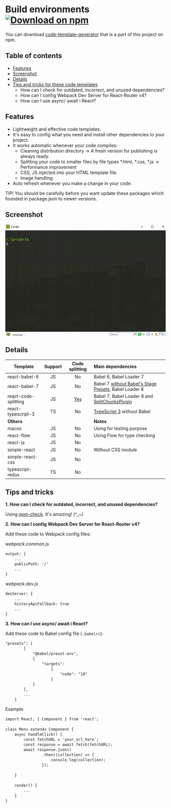 # Build environments [![Download on npm](https://img.shields.io/badge/npm-v1.1.12-blue.svg)](https://www.npmjs.com/package/code-template-generator)
You can download [code-template-generator](https://www.npmjs.com/package/code-template-generator) that is a part of this project on npm.

## Table of contents
* [Features](#features)
* [Screenshot](#screenshot)
* [Details](#details)
* [Tips and tricks for these code templates](#tips-and-tricks)
    * How can I check for outdated, incorrect, and unused dependencies?
    * How can I config Webpack Dev Server for React-Router v4?
    * How can I use async/ await i React?

## Features
* Lightweight and effective code templates.
* It's easy to config what you need and install other dependencies to your project.
* It works automatic whenever your code compiles:
    * Cleaning distribution directory -> A fresh version for publishing is always ready.
    * Splitting your code to smaller files by file types *.html, *.css, *.js -> Performance improvement
    * CSS, JS injected into your HTML template file.
    * Image handling
* Auto refresh whenever you make a change in your code.

TIP! You should be carefully before you want update these packages which founded in package.json to newer versions.

## Screenshot
![How to use](./assets/code-template-generator.gif)

## Details

|Template|Support|Code splitting|Main dependencies|
|---|:---:|:---:|:---|
|react-babel-6|JS|No|Babel 6, Babel Loader 7|
|react-babel-7|JS|No|Babel 7 [without Babel's Stage Presets](https://babeljs.io/blog/2018/07/27/removing-babels-stage-presets), Babel Loader 8|
|react-code-splitting|JS|[Yes](https://webpack.js.org/guides/code-splitting/)|Babel 7, Babel Loader 8 and [SplitChunksPlugin](https://webpack.js.org/plugins/split-chunks-plugin/)|
|react-typescript-3|TS|No|[TypeScript 3](https://www.typescriptlang.org/docs/handbook/react-&-webpack.html) without Babel|
|**Others**|||**Notes**|
|macos|JS|No|Using for testing purpose|
|react-flow|JS|No|Using Flow for type checking|
|react-js|JS|No||
|simple-react|JS|No|Without CSS module|
|simple-react-css|JS|No||
|typescript-redux|TS|No||

## Tips and tricks
__1. How can I check for outdated, incorrect, and unused dependencies?__

Using [npm-check](https://www.npmjs.com/package/npm-check). It's amazing! (^_~)

__2. How can I config Webpack Dev Server for React-Router v4?__

Add these code to Webpack config files:

_webpack.common.js_
````
output: {
    ...
    publicPath: '/'
    ...
}
````

_webpack.dev.js_
````
devServer: {
    ...
    historyApiFallback: true
    ...
}
````

__3. How can I use async/ await i React?__

Add these code to Babel config file (`.babelrc`):
````
"presets": [
        [
            "@babel/preset-env", 
            {
                "targets": 
                    {
                        "node": "10"
                    }
            }
        ],
        ...
    ]
````

Example

````
import React, { Component } from 'react';

class Menu extends Component {
    async handleClick() {
        const fetchURL = 'your_url_here';
        const response = await fetch(fetchURL);
        await response.json()
                .then((collection) => {
                    console.log(collection);
                });
        
    }

    render() {
        ...
    }
}
````